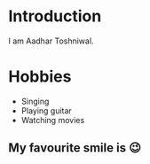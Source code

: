 # Introduction

I am Aadhar Toshniwal.


# Hobbies
  - Singing
  - Playing guitar
  - Watching movies

## My favourite smile is :wink:
